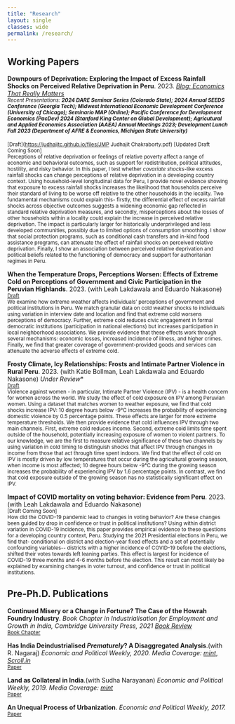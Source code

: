 ```yaml
---
title: "Research"
layout: single
classes: wide
permalink: /research/
---
```


## Working Papers
**Downpours of Deprivation: Exploring the Impact of Excess Rainfall Shocks on Perceived Relative Deprivation in Peru**. 2023. *[Blog: Economics That Really Matters](https://www.econthatmatters.com/2023/12/downpours-of-deprivation-exploring-the-impact-of-excess-rainfall-shocks-on-perceived-relative-deprivation-in-peru/)*
<br/><small>*Recent Presentations: **2024 DARE Seminar Series (Colorado State); 2024 Annual SEEDS Conference (Georgia Tech); Midwest International Economic Development Conference (University of Chicago); Seminario MAP (Online); Pacific Conference for Development Economics (PacDev) 2024 (Stanford King Center on Global Development); Agricutural and Applied Economics Association (AAEA) Annual Meetings 2023;  Development Lunch Fall 2023 (Department of AFRE & Economics, Michigan State University)*** </small><br>
<br/><small>[Draft](https://judhajitc.github.io/files/JMP Judhajit Chakraborty.pdf) [Updated Draft Coming Soon]</small><br>
<small>
Perceptions of relative deprivation or feelings of relative poverty affect a range of economic and behavioral outcomes, such as support for redistribution, political attitudes, hostility, and risky behavior. In this paper, I test whether *covariate shocks*-like excess rainfall shocks can change perceptions of relative deprivation in a developing country context. Using household-level longitudinal data for Peru, I provide novel evidence showing that exposure to excess
rainfall shocks increases the likelihood that households perceive their standard of living to be worse off relative to the other households in the locality. Two fundamental mechanisms could explain this- firstly, the differential effect of excess rainfall shocks across objective outcomes suggests a widening economic gap reflected in standard relative deprivation measures, and secondly, misperceptions about the losses of other households within a locality could explain the increase in perceived relative deprivation. The impact is particularly larger for historically underprivileged and less developed communities, possibly due to limited options of consumption smoothing. I show that social protection programs, such as conditional cash transfers and in-kind food assistance programs, can attenuate the effect of rainfall shocks on perceived relative deprivation. Finally, I show an association between perceived relative deprivation and political beliefs related to the functioning of democracy and support for authoritarian regimes in Peru.
</small>

**When the Temperature Drops, Perceptions Worsen: Effects of Extreme Cold on Perceptions of Government and Civic Participation in the Peruvian Highlands**. 2023. (with Leah Lakdawala and Eduardo Nakasone)
<br/><small>[Draft](https://judhajitc.github.io/files/FrostAndDemocracy.pdf)</small><br>
<small>
We examine how extreme weather affects individuals’ perceptions of government and political institutions in Peru. We match granular data on cold weather shocks to individuals using variation in interview date and location and find that extreme cold worsens perceptions of democracy. Further, extreme cold reduces civic engagement in formal democratic institutions
(participation in national elections) but increases participation in local neighborhood associations. We provide evidence that these effects work through several mechanisms: economic losses, increased incidence of illness, and higher crimes. Finally, we find that greater coverage of government-provided goods and services can attenuate the adverse effects of extreme cold.
</small>

**Frosty Climate, Icy Relationships: Frosts and Intimate Partner Violence in Rural Peru**. 2023. (with Katie Bollman, Leah Lakdawala and Eduardo Nakasone) *Under Review**
<br/><small>[Draft](https://judhajitc.github.io/files/Frosts_and_IPV.pdf)</small><br>
<small>
Violence against women - in particular, Intimate Partner Violence (IPV) - is a health concern for women across the world.  We study the effect of cold exposure on IPV among Peruvian women. Using a dataset that matches women to weather exposure, we find that cold shocks increase IPV: 10 degree hours below -9°C increases the probability of experiencing domestic violence by 0.5 percentage points.  These effects are larger for more extreme temperature thresholds.  We then provide evidence that cold influences IPV through two main channels. First, extreme cold reduces income.  Second, extreme cold limits time spent outside of the household, potentially increasing exposure of women to violent partners. To our knowledge, we are the first to measure relative significance of these two channels by using variation in cold timing to distinguish shocks that affect IPV through changes in income from those that act through time spent indoors.  We find that the effect of cold on IPV is mostly driven by low temperatures that occur during the agricultural growing season, when income is most affected; 10 degree hours below -9°C during the growing season increases the probability of experiencing IPV by 1.6 percentage points. In contrast, we find that cold exposure outside of the growing season has no statistically significant effect on IPV. 
</small>

**Impact of COVID mortality on voting behavior: Evidence from Peru**. 2023. (with Leah Lakdawala and Eduardo Nakasone)
<br/><small>[Draft Coming Soon]</small><br>
<small>
How did the COVID-19 pandemic lead to changes in voting behavior? Are these changes been guided by
drop in confidence or trust in political institutions? Using within district variation in COVID-19 incidence,
this paper provides empirical evidence to these questions for a developing country context, Peru. Studying the
2021 Presidential elections in Peru, we find that- conditional on district and election-year fixed effects and a
set of potentially confounding variables-- districts with a higher incidence of COVID-19 before the elections,
shifted their votes towards left leaning parties. This effect is largest for incidence of COVID-19 three months
and 4-6 months before the election. This result can most likely be explained by examining changes in voter
turnout, and confidence or trust in political institutions.
</small>

## Pre-Ph.D. Publications

**Continued Misery or a Change in Fortune? The Case of the Howrah Foundry Industry**. *Book Chapter in Industrialisation for Employment and Growth in India, Cambridge University Press, 2021* *[Book Review](https://www.epw.in/journal/2022/26-27/book-reviews/quest-indian-manufacturing-future.html)* <br/><small>[Book Chapter](https://www.cambridge.org/core/books/industrialisation-for-employment-and-growth-in-india/C038DB4557F1361E61C47276BAB2DBB7)</small><br>

**Has India Deindustrialised *Prematurely*? A Disaggregated Analysis**.(with R. Nagaraj) *Economic and Political Weekly, 2020.* *Media Coverage: [mint](https://www.livemint.com/news/india/india-hasn-t-deindustrialized-but-stagnated-11609985184017.html)*, *[Scroll.in](https://scroll.in/article/992066/despite-the-make-in-india-push-the-share-of-manufacturing-sector-in-the-gdp-has-stayed-stagnant)* <br/><small>[Paper](https://judhajitc.github.io/files/HasIndiaDeindustrialisedPrematurelyEPW.pdf)</small><br>

**Land as Collateral in India**.(with Sudha Narayanan) *Economic and Political Weekly, 2019.* *Media Coverage: [mint](https://www.livemint.com/news/india/why-indians-don-t-use-land-as-collateral-11573718470954.html)*<br/><small>[Paper](https://judhajitc.github.io/files/LandascollateralinIndia.pdf)</small><br>

**An Unequal Process of Urbanization**. *Economic and Political Weekly, 2017.* <br/><small>[Paper](https://judhajitc.github.io/files/NO_LII_9_04032017_Judhajit_Chakraborty-EPW.pdf)</small><br>

